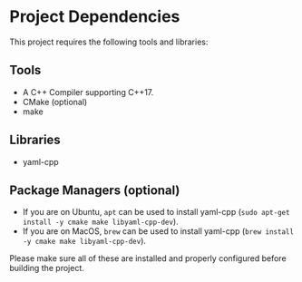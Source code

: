 # Project Dependencies

This project requires the following tools and libraries:

## Tools
- A C++ Compiler supporting C++17.
- CMake (optional)
- make

## Libraries
- yaml-cpp

## Package Managers (optional)
- If you are on Ubuntu, `apt` can be used to install yaml-cpp (`sudo apt-get install -y cmake make libyaml-cpp-dev`).
- If you are on MacOS, `brew` can be used to install yaml-cpp (`brew install -y cmake make libyaml-cpp-dev`).

Please make sure all of these are installed and properly configured before building the project.
